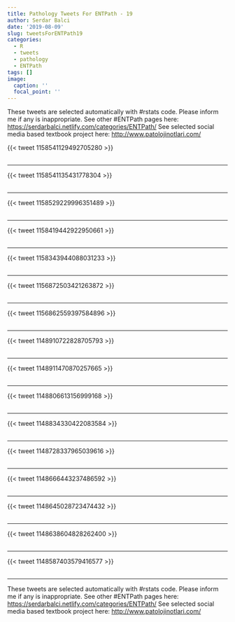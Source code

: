 ```yaml
---
title: Pathology Tweets For ENTPath - 19
author: Serdar Balci
date: '2019-08-09'
slug: tweetsForENTPath19
categories:
  - R
  - tweets
  - pathology
  - ENTPath
tags: []
image:
  caption: ''
  focal_point: ''
---
```



These tweets are selected automatically with #rstats code. Please inform me if any is inappropriate.
See other #ENTPath pages here: https://serdarbalci.netlify.com/categories/ENTPath/ 
See selected social media based textbook project here: http://www.patolojinotlari.com/

{{< tweet 1158541129492705280 >}}
<br>
<br>
<hr>
{{< tweet 1158541135431778304 >}}
<br>
<br>
<hr>
{{< tweet 1158529229996351489 >}}
<br>
<br>
<hr>
{{< tweet 1158419442922950661 >}}
<br>
<br>
<hr>
{{< tweet 1158343944088031233 >}}
<br>
<br>
<hr>
{{< tweet 1156872503421263872 >}}
<br>
<br>
<hr>
{{< tweet 1156862559397584896 >}}
<br>
<br>
<hr>
{{< tweet 1148910722828705793 >}}
<br>
<br>
<hr>
{{< tweet 1148911470870257665 >}}
<br>
<br>
<hr>
{{< tweet 1148806613156999168 >}}
<br>
<br>
<hr>
{{< tweet 1148834330422083584 >}}
<br>
<br>
<hr>
{{< tweet 1148728337965039616 >}}
<br>
<br>
<hr>
{{< tweet 1148666443237486592 >}}
<br>
<br>
<hr>
{{< tweet 1148645028723474432 >}}
<br>
<br>
<hr>
{{< tweet 1148638604828262400 >}}
<br>
<br>
<hr>
{{< tweet 1148587403579416577 >}}
<br>
<br>
<hr>


These tweets are selected automatically with #rstats code. Please inform me if any is inappropriate.
See other #ENTPath pages here: https://serdarbalci.netlify.com/categories/ENTPath/ 
See selected social media based textbook project here: http://www.patolojinotlari.com/
